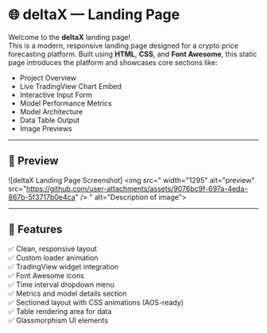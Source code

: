 # 🌐 deltaX — Landing Page

Welcome to the **deltaX** landing page!  
This is a modern, responsive landing page designed for a crypto price forecasting platform. Built using **HTML**, **CSS**, and **Font Awesome**, this static page introduces the platform and showcases core sections like:

- Project Overview
- Live TradingView Chart Embed
- Interactive Input Form
- Model Performance Metrics
- Model Architecture
- Data Table Output
- Image Previews

---

## 📸 Preview

![deltaX Landing Page Screenshot]
<img src=" width="1295" alt="preview" src="https://github.com/user-attachments/assets/9076bc9f-697a-4eda-867b-5f3717b0e4ca" />
" alt="Description of image">


---

## 🚀 Features

✅ Clean, responsive layout  
✅ Custom loader animation  
✅ TradingView widget integration  
✅ Font Awesome icons  
✅ Time interval dropdown menu  
✅ Metrics and model details section  
✅ Sectioned layout with CSS animations (AOS-ready)  
✅ Table rendering area for data  
✅ Glassmorphism UI elements  
